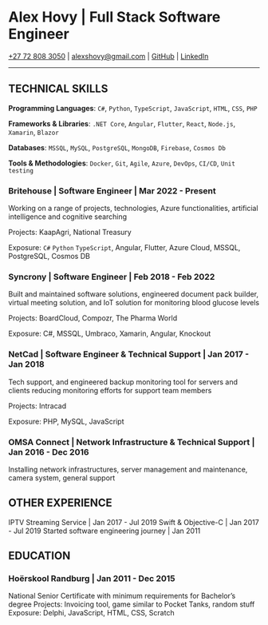 # Alex Hovy | Full Stack Software Engineer

[+27 72 808 3050](tel:+27728083050) | [alexshovy@gmail.com](alexshovy@gmail.com) | [GitHub](https://github.com/AlexHovy) | [LinkedIn](https://www.linkedin.com/in/alexhovy/)

---

## TECHNICAL SKILLS

**Programming Languages**: `C#`, `Python`, `TypeScript`, `JavaScript`, `HTML`, `CSS`, `PHP`

**Frameworks & Libraries**: `.NET Core`, `Angular`, `Flutter`, `React`, `Node.js`, `Xamarin`, `Blazor`

**Databases**: `MSSQL`, `MySQL`, `PostgreSQL`, `MongoDB`, `Firebase`, `Cosmos Db`

**Tools & Methodologies**: `Docker`, `Git`, `Agile`, `Azure`, `DevOps`, `CI/CD`, `Unit testing`



### Britehouse | Software Engineer | Mar 2022 - Present

Working on a range of projects, technologies, Azure functionalities, artificial intelligence and cognitive searching

Projects: KaapAgri, National Treasury

Exposure: `C#` `Python` `TypeScript`, Angular, Flutter, Azure Cloud, MSSQL, PostgreSQL, Cosmos DB


### Syncrony | Software Engineer | Feb 2018 - Feb 2022

Built and maintained software solutions, engineered document pack builder, virtual meeting solution, and IoT solution for monitoring blood glucose levels

Projects: BoardCloud, Compozr, The Pharma World

Exposure: C#, MSSQL, Umbraco, Xamarin, Angular, Knockout


### NetCad | Software Engineer & Technical Support | Jan 2017 - Jan 2018

Tech support, and engineered backup monitoring tool for servers and clients reducing monitoring efforts for support team members

Projects: Intracad

Exposure: PHP, MySQL, JavaScript


### OMSA Connect | Network Infrastructure & Technical Support | Jan 2016 - Dec 2016

Installing network infrastructures, server management and maintenance, camera system, general support


## OTHER EXPERIENCE
IPTV Streaming Service | Jan 2017 - Jul 2019
Swift & Objective-C | Jan 2017 - Jul 2019
Started software engineering journey | Jan 2011

## EDUCATION
### Hoërskool Randburg | Jan 2011 - Dec 2015
National Senior Certificate with minimum requirements for Bachelor’s degree
Projects: Invoicing tool, game similar to Pocket Tanks, random stuff
Exposure: Delphi, JavaScript, HTML, CSS, Scratch
